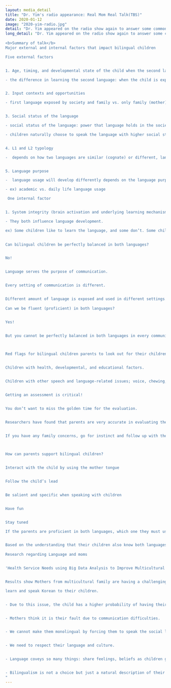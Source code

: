 ```yaml
---
layout: media_detail
title: "Dr. Yim's radio appearance: Real Mom Real Talk(TBS)"
date: 2020-01-12
image: "2020-yim-radio.jpg"
detail: "Dr. Yim appeared on the radio show again to answer some common questions that mothers may have about bilingual child's language development."
long_detail: "Dr. Yim appeared on the radio show again to answer some common questions that mothers may have about bilingual child's language development. 
​
<b>Summary of talk</b>
Major external and internal factors that impact bilingual children

Five external factors


1. Age, timing, and developmental state of the child when the second language is introduced

- the difference in learning the second language: when the child is exposed to a first and second language at the same time vs. when the child is exposed to the second language after the first language is introduced


2. Input contexts and opportunities

- first language exposed by society and family vs. only family (mother)


3. Social status of the language

- social status of the language: power that language holds in the society

- children naturally choose to speak the language with higher social status


4. L1 and L2 typology

-  depends on how two languages are similar (cognate) or different, language learning can be easier or more difficult


5. Language purpose

-  language usage will develop differently depends on the language purpose  

- ex) academic vs. daily life language usage

 One internal factor


1. System integrity (brain activation and underlying learning mechanism) and preferences

- They both influence language development.

ex) Some children like to learn the language, and some don’t. Some children don’t care about making mistakes.
 

Can bilingual children be perfectly balanced in both languages?


No!


Language serves the purpose of communication.


Every setting of communication is different.


Different amount of language is exposed and used in different settings.
 
Can we be fluent (proficient) in both languages?


Yes!


But you cannot be perfectly balanced in both languages in every communication setting.
 


Red flags for bilingual children parents to look out for their children


Children with health, developmental, and educational factors.


Children with other speech and language-related issues; voice, chewing, hearing, motor skills disorders.


Getting an assessment is critical!


You don’t want to miss the golden time for the evaluation.


Researchers have found that parents are very accurate in evaluating their children.


If you have any family concerns, go for instinct and follow up with the evaluation.
 


How can parents support bilingual children?


Interact with the child by using the mother tongue


Follow the child’s lead


Be salient and specific when speaking with children


Have fun


Stay tuned

If the parents are proficient in both languages, which one they must use?


Based on the understanding that their children also know both languages, parents can speak both languages to their children but importantly, stick to your mother tongue!
 
Research regarding Language and moms


'Health Service Needs using Big Data Analysis to Improve Multicultural Family Life's Service'


Results show Mothers from multicultural family are having a challenging time due to the language usage between mother and child because family force the mother to 

learn and speak Korean to their children.


- Due to this issue, the child has a higher probability of having their language development delayed.


- Mothers think it is their fault due to communication difficulties.


- We cannot make them monolingual by forcing them to speak the social language.


- We need to respect their language and culture.


- Language coveys so many things: share feelings, beliefs as children get older.


- Bilingualism is not a choice but just a natural description of their life.
"
---
```


